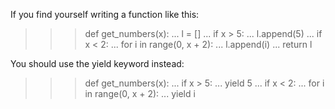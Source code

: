 If you find yourself writing a function like this:
 >>> def get_numbers(x):
 ...     l = []
 ...     if x > 5:
 ...         l.append(5)
 ...     if x < 2:
 ...         for i in range(0, x + 2):
 ...             l.append(i)
 ...     return l
 
You should use the yield keyword instead:
 >>> def get_numbers(x):
 ...     if x > 5:
 ...         yield 5
 ...     if x < 2:
 ...         for i in range(0, x + 2):
 ...             yield i
